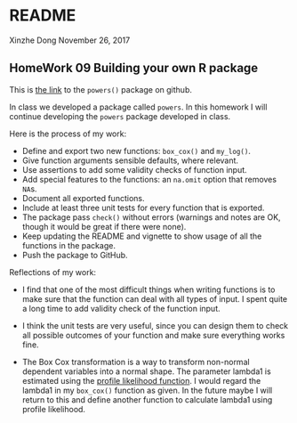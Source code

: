 README
================
Xinzhe Dong
November 26, 2017

HomeWork 09 Building your own R package
---------------------------------------

This is [the link](https://github.com/hannahdxz/powers) to the `powers()` package on github.

In class we developed a package called `powers`. In this homework I will continue developing the `powers` package developed in class.

Here is the process of my work:

-   Define and export two new functions: `box_cox()` and `my_log()`.
-   Give function arguments sensible defaults, where relevant.
-   Use assertions to add some validity checks of function input.
-   Add special features to the functions: an `na.omit` option that removes `NA`s.
-   Document all exported functions.
-   Include at least three unit tests for every function that is exported.
-   The package pass `check()` without errors (warnings and notes are OK, though it would be great if there were none).
-   Keep updating the README and vignette to show usage of all the functions in the package.
-   Push the package to GitHub.

Reflections of my work:

-   I find that one of the most difficult things when writing functions is to make sure that the function can deal with all types of input. I spent quite a long time to add validity check of the function input.

-   I think the unit tests are very useful, since you can design them to check all possible outcomes of your function and make sure everything works fine.

-   The Box Cox transformation is a way to transform non-normal dependent variables into a normal shape. The parameter lambda1 is estimated using the [profile likelihood function](https://en.wikipedia.org/wiki/Profile_likelihood). I would regard the lambda1 in my `box_cox()` function as given. In the future maybe I will return to this and define another function to calculate lambda1 using profile likelihood.
